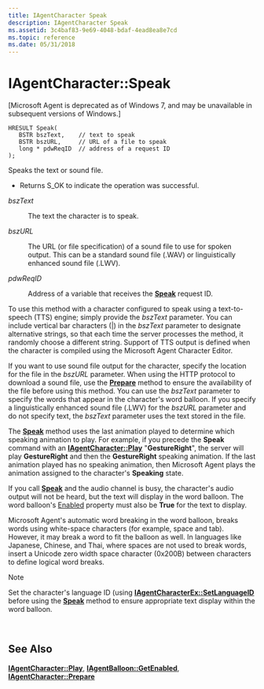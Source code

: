 ```yaml
---
title: IAgentCharacter Speak
description: IAgentCharacter Speak
ms.assetid: 3c4baf83-9e69-4048-bdaf-4ead8ea8e7cd
ms.topic: reference
ms.date: 05/31/2018
---
```


# IAgentCharacter::Speak

\[Microsoft Agent is deprecated as of Windows 7, and may be unavailable in subsequent versions of Windows.\]

``` syntax
HRESULT Speak(
   BSTR bszText,    // text to speak
   BSTR bszURL,     // URL of a file to speak
   long * pdwReqID  // address of a request ID
);
```

Speaks the text or sound file.

-   Returns S\_OK to indicate the operation was successful.

<dl> <dt>

<span id="bszText"></span><span id="bsztext"></span><span id="BSZTEXT"></span>*bszText*
</dt> <dd>

The text the character is to speak.

</dd> <dt>

<span id="bszURL"></span><span id="bszurl"></span><span id="BSZURL"></span>*bszURL*
</dt> <dd>

The URL (or file specification) of a sound file to use for spoken output. This can be a standard sound file (.WAV) or linguistically enhanced sound file (.LWV).

</dd> <dt>

<span id="pdwReqID"></span><span id="pdwreqid"></span><span id="PDWREQID"></span>*pdwReqID*
</dt> <dd>

Address of a variable that receives the [**Speak**](/windows/desktop/lwef/iagentcharacter--speak) request ID.

</dd> </dl>

To use this method with a character configured to speak using a text-to-speech (TTS) engine; simply provide the *bszText* parameter. You can include vertical bar characters (\|) in the *bszText* parameter to designate alternative strings, so that each time the server processes the method, it randomly choose a different string. Support of TTS output is defined when the character is compiled using the Microsoft Agent Character Editor.

If you want to use sound file output for the character, specify the location for the file in the *bszURL* parameter. When using the HTTP protocol to download a sound file, use the [**Prepare**](/windows/desktop/lwef/iagentcharacter--prepare) method to ensure the availability of the file before using this method. You can use the *bszText* parameter to specify the words that appear in the character's word balloon. If you specify a linguistically enhanced sound file (.LWV) for the *bszURL* parameter and do not specify text, the *bszText* parameter uses the text stored in the file.

The [**Speak**](/windows/desktop/lwef/iagentcharacter--speak) method uses the last animation played to determine which speaking animation to play. For example, if you precede the **Speak** command with an [**IAgentCharacter::Play**](iagentcharacter--play.md) "**GestureRight**", the server will play **GestureRight** and then the **GestureRight** speaking animation. If the last animation played has no speaking animation, then Microsoft Agent plays the animation assigned to the character's **Speaking** state.

If you call [**Speak**](/windows/desktop/lwef/iagentcharacter--speak) and the audio channel is busy, the character's audio output will not be heard, but the text will display in the word balloon. The word balloon's [Enabled](enabled-property.md) property must also be **True** for the text to display.

Microsoft Agent's automatic word breaking in the word balloon, breaks words using white-space characters (for example, space and tab). However, it may break a word to fit the balloon as well. In languages like Japanese, Chinese, and Thai, where spaces are not used to break words, insert a Unicode zero width space character (0x200B) between characters to define logical word breaks.

> [!Note]  
> Set the character's language ID (using [**IAgentCharacterEx::SetLanguageID**](iagentcharacterex--setlanguageid.md) before using the [**Speak**](/windows/desktop/lwef/iagentcharacter--speak) method to ensure appropriate text display within the word balloon.

 

## See Also

[**IAgentCharacter::Play**](iagentcharacter--play.md), [**IAgentBalloon::GetEnabled**](iagentballoon--getenabled.md), [**IAgentCharacter::Prepare**](iagentcharacter--prepare.md)


 

 

